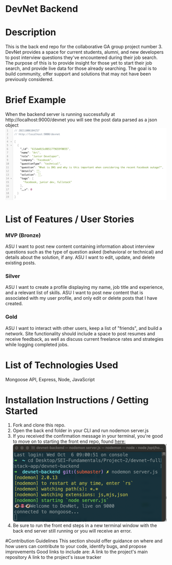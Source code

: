 # DevNet Backend

# Description
This is the back end repo for the collaborative GA group project number 3.
DevNet provides a space for current students, alumni, and new developers to post interview questions they've encountered during their job search.
The purpose of this is to provide insight for those yet to start their job search, and provide live data for those already searching.
The goal is to build community, offer support and solutions that may not have been previously considered.

# Brief Example
When the backend server is running successfully at http://localhost:9000/devnet you will see the post data parsed as a json object
![json object example](/planning/json.png)

# List of Features / User Stories
### MVP (Bronze)
ASU I want to post new content containing information about interview questions such as the type of question asked (behavioral or technical) and details about the solution, if any.
ASU I want to edit, update, and delete existing posts.

### Silver
ASU I want to create a profile displaying my name, job title and experience, and a relevant list of skills.
ASU I want to post new content that is associated with my user profile, and only edit or delete posts that I have created.

### Gold
ASU I want to interact with other users, keep a list of "friends", and build a network.
Site functionality should include a space to post resumes and receive feedback, as well as discuss current freelance rates and strategies while logging completed jobs.

# List of Technologies Used
Mongoose API, Express, Node, JavaScript

# Installation Instructions / Getting Started
1. Fork and clone this repo.
2. Open the back end folder in your CLI and run
  nodemon server.js
3. If you received the confirmation message in your terminal, you're good to move on to starting the front end repo, found [here:](https://github.com/adaruiz93/devnet-frontend)  
![terminal success confirmation message](/planning/terminal-success.png)
4. Be sure to run the front end steps in a new terminal window with the back end server still running or you will receive an error.

#Contribution Guidelines
This section should offer guidance on where and how users can contribute to your code, identify bugs, and propose improvements
Good links to include are:
A link to the project's main repository
A link to the project's issue tracker
